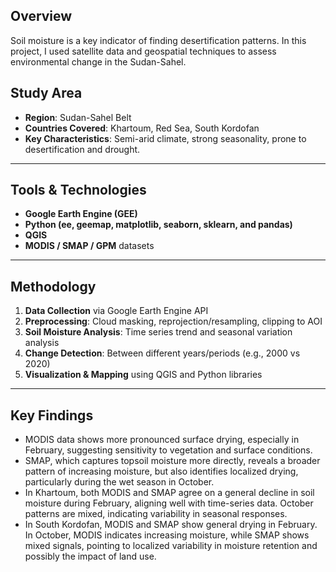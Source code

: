 ## Overview

Soil moisture is a key indicator of finding desertification patterns. In this project, I used satellite data and geospatial techniques to assess environmental change in the Sudan-Sahel.

## Study Area

- **Region**: Sudan-Sahel Belt 
- **Countries Covered**: Khartoum, Red Sea, South Kordofan
- **Key Characteristics**: Semi-arid climate, strong seasonality, prone to desertification and drought.

---

## Tools & Technologies

- **Google Earth Engine (GEE)**
- **Python (ee, geemap, matplotlib, seaborn, sklearn, and pandas)**
- **QGIS**
- **MODIS / SMAP / GPM** datasets

---

## Methodology

1. **Data Collection** via Google Earth Engine API
2. **Preprocessing**: Cloud masking, reprojection/resampling, clipping to AOI
3. **Soil Moisture Analysis**: Time series trend and seasonal variation analysis
4. **Change Detection**: Between different years/periods (e.g., 2000 vs 2020)
5. **Visualization & Mapping** using QGIS and Python libraries

---

## Key Findings

- MODIS data shows more pronounced surface drying, especially in February, suggesting sensitivity to vegetation and surface conditions.
- SMAP, which captures topsoil moisture more directly, reveals a broader pattern of increasing moisture, but also identifies localized drying, particularly during the wet season in October.
- In Khartoum, both MODIS and SMAP agree on a general decline in soil moisture during February, aligning well with time-series data. October patterns are mixed, indicating variability in seasonal responses.
- In South Kordofan, MODIS and SMAP show general drying in February. In October, MODIS indicates increasing moisture, while SMAP shows mixed signals, pointing to localized variability in moisture retention and possibly the impact of land use.
